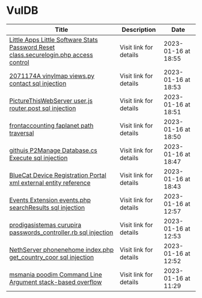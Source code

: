 

# VulDB

 |Title|Description|Date|
 |---|---|---|
 |[Little Apps Little Software Stats Password Reset class.securelogin.php access control](https://vuldb.com/?id.218401)|Visit link for details|2023-01-16 at 18:55|
 |[2071174A vinylmap views.py contact sql injection](https://vuldb.com/?id.218400)|Visit link for details|2023-01-16 at 18:53|
 |[PictureThisWebServer user.js router.post sql injection](https://vuldb.com/?id.218399)|Visit link for details|2023-01-16 at 18:51|
 |[frontaccounting faplanet path traversal](https://vuldb.com/?id.218398)|Visit link for details|2023-01-16 at 18:50|
 |[githuis P2Manage Database.cs Execute sql injection](https://vuldb.com/?id.218397)|Visit link for details|2023-01-16 at 18:47|
 |[BlueCat Device Registration Portal xml external entity reference](https://vuldb.com/?id.218396)|Visit link for details|2023-01-16 at 18:43|
 |[Events Extension events.php searchResults sql injection](https://vuldb.com/?id.218395)|Visit link for details|2023-01-16 at 12:57|
 |[prodigasistemas curupira passwords_controller.rb sql injection](https://vuldb.com/?id.218394)|Visit link for details|2023-01-16 at 12:53|
 |[NethServer phonenehome index.php get_country_coor sql injection](https://vuldb.com/?id.218393)|Visit link for details|2023-01-16 at 12:52|
 |[msmania poodim Command Line Argument stack-based overflow](https://vuldb.com/?id.218392)|Visit link for details|2023-01-16 at 11:29|
 